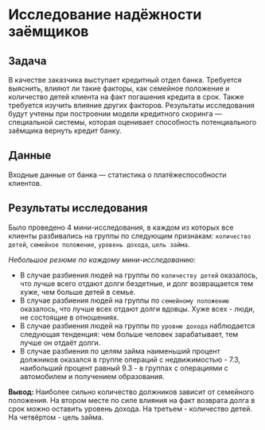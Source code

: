 # Исследование надёжности заёмщиков
## Задача

В качестве заказчика выступает кредитный отдел банка. Требуется выяснить, влияют ли такие факторы, как семейное положение и количество детей клиента на факт погашения кредита в срок. Также требуется изучить влияние других факторов. Результаты исследования будут учтены при построении модели кредитного скоринга — специальной системы, которая оценивает способность потенциального заёмщика вернуть кредит банку. 

## Данные

Входные данные от банка — статистика о платёжеспособности клиентов.

## Результаты исследования

Было проведено 4 мини-исследования, в каждом из которых все клиенты разбивались на группы по следующим признакам: `количество детей`, `семейное положение`,
`уровень дохода`, `цель займа`.
    
*Небольшое резюме по каждому мини-исследованию:*
    
- В случае разбиения людей на группы по `количеству детей` оказалось, что лучше всего отдают долги бездетные, и долг возвращается тем хуже, чем больше детей в семье.
- В случае разбиения людей на группы по `семейному положению` оказалось, что лучше всех отдают долги вдовцы. Хуже всех - люди, не состоящие в отношениях. 
- В случае разбиения людей на группы по `уровню дохода` наблюдается следующая тенденция: чем больше человек зарабатывает, тем лучше он отдаёт долги.
- В случае разбиения по целям займа наименьший процент должников оказался в группе операций с недвижимостью - 7.3, наибольший процент равный 9.3 - в группах с операциями с автомобилем и получением образования. 

**Вывод:** Наиболее сильно количество должников зависит от семейного положения. На втором месте по силе влияния на факт возврата долга в срок можно оставить уровень дохода. На третьем - количество детей. На четвёртом - цель займа.
